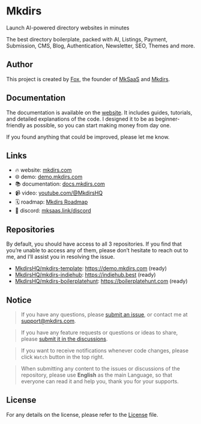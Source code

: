 # Mkdirs

Launch AI-powered directory websites in minutes

The best directory boilerplate, packed with AI, Listings, Payment, Submission, CMS, Blog, Authentication, Newsletter, SEO, Themes and more.

## Author

This project is created by [Fox](https://x.com/indie_maker_fox), the founder of [MkSaaS](https://mksaas.com) and [Mkdirs](https://mkdirs.com).

## Documentation

The documentation is available on the [website](https://docs.mkdirs.com). It includes guides, tutorials, and detailed explanations of the code. I designed it to be as beginner-friendly as possible, so you can start making money from day one.

If you found anything that could be improved, please let me know.

## Links

- 🔥 website: [mkdirs.com](https://mkdirs.com)
- 🌐 demo: [demo.mkdirs.com](https://demo.mkdirs.com)
- 📚 documentation: [docs.mkdirs.com](https://docs.mkdirs.com)
- 📹 video: [youtube.com/@MkdirsHQ](https://www.youtube.com/@MkdirsHQ) 
- 🗓️ roadmap: [Mkdirs Roadmap](https://github.com/orgs/MkdirsHQ/projects/1)
- 💬 discord: [mksaas.link/discord](https://mksaas.link/discord)

## Repositories

By default, you should have access to all 3 repositories. If you find that you’re unable to access any of them, please don’t hesitate to reach out to me, and I’ll assist you in resolving the issue.

- [MkdirsHQ/mkdirs-template](https://github.com/MkdirsHQ/mkdirs-template): https://demo.mkdirs.com (ready)
- [MkdirsHQ/mkdirs-indiehub](https://github.com/MkdirsHQ/mkdirs-indiehub): https://indiehub.best (ready)
- [MkdirsHQ/mkdirs-boilerplatehunt](https://github.com/MkdirsHQ/mkdirs-boilerplatehunt): https://boilerplatehunt.com (ready)

## Notice

> If you have any questions, please [submit an issue](https://github.com/MkdirsHQ/mkdirs-template/issues/new), or contact me at [support@mkdirs.com](mailto:support@mkdirs.com).

> If you have any feature requests or questions or ideas to share, please [submit it in the discussions](https://github.com/MkdirsHQ/mkdirs-template/discussions).

> If you want to receive notifications whenever code changes, please click `Watch` button in the top right.

> When submitting any content to the  issues or discussions of the repository, please use **English** as the main Language, so that everyone can read it and help you, thank you for your supports.

## License

For any details on the license, please refer to the [License](LICENSE) file.
